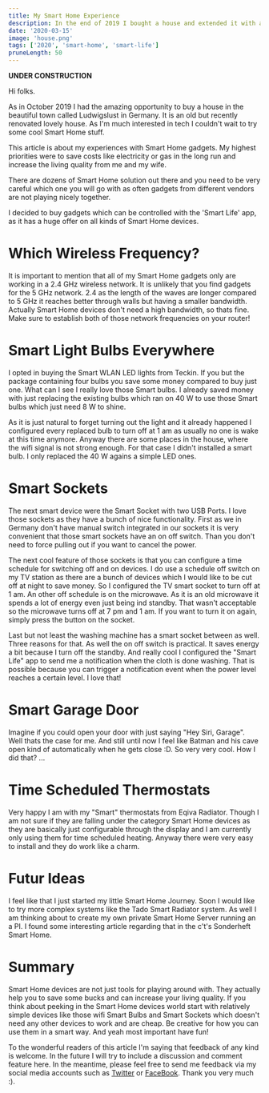 ```yaml
---
title: My Smart Home Experience
description: In the end of 2019 I bought a house and extended it with a lot cool and cost saving smart home devices/
date: '2020-03-15'
image: 'house.png'
tags: ['2020', 'smart-home', 'smart-life']
pruneLength: 50
---
```


**UNDER CONSTRUCTION**

Hi folks.

As in October 2019 I had the amazing opportunity to buy a house in the beautiful town called Ludwigslust in Germany. It is an old but recently renovated lovely house. As I'm much interested in tech I couldn't wait to try some cool Smart Home stuff.

This article is about my experiences with Smart Home gadgets. My highest priorities were to save costs like electricity or gas in the long run and increase the living quality from me and my wife.

There are dozens of Smart Home solution out there and you need to be very careful which one you will go with as often gadgets from different vendors are not playing nicely together.

I decided to buy gadgets which can be controlled with the 'Smart Life' app, as it has a huge offer on all kinds of Smart Home devices.

# Which Wireless Frequency?
It is important to mention that all of my Smart Home gadgets only are working in a 2.4 GHz wireless network. It is unlikely that you find gadgets for the 5 GHz network. 2.4 as the length of the waves are longer compared to 5 GHz it reaches better through walls but having a smaller bandwidth. Actually Smart Home devices don't need a high bandwidth, so thats fine. Make sure to establish both of those network frequencies on your router!

# Smart Light Bulbs Everywhere
I opted in buying the Smart WLAN LED lights from Teckin. If you but the package containing four bulbs you save some money compared to buy just one. What can I see I really love those Smart bulbs. I already saved money with just replacing the existing bulbs which ran on 40 W to use those Smart bulbs which just need 8 W to shine.

As it is just natural to forget turning out the light and it already happened I configured every replaced bulb to turn off at 1 am as usually no one is wake at this time anymore. Anyway there are some places in the house, where the wifi signal is not strong enough. For that case I didn't installed a smart bulb. I only replaced the 40 W agains a simple LED ones.

# Smart Sockets
The next smart device were the Smart Socket with two USB Ports. I love those sockets as they have a bunch of nice functionality. First as we in Germany don't have manual switch integrated in our sockets it is very convenient that those smart sockets have an on off switch. Than you don't need to force pulling out if you want to cancel the power.

The next cool feature of those sockets is that you can configure a time schedule for switching off and on devices. I do use a schedule off switch on my TV station as there are a bunch of devices which I would like to be cut off at night to save money. So I configured the TV smart socket to turn off at 1 am. An other off schedule is on the microwave. As it is an old microwave it spends a lot of energy even just being ind standby. That wasn't acceptable so the microwave turns off at 7 pm and 1 am. If you want to turn it on again, simply press the button on the socket.

Last but not least the washing machine has a smart socket between as well. Three reasons for that. As well the on off switch is practical. It saves energy a bit because I turn off the standby. And really cool I configured the "Smart Life" app to send me a notification when the cloth is done washing. That is possible because you can trigger a notification event when the power level reaches a certain level. I love that!

# Smart Garage Door

Imagine if you could open your door with just saying "Hey Siri, Garage". Well thats the case for me. And still until now I feel like Batman and his cave open kind of automatically when he gets close :D. So very very cool. How I did that? ...

# Time Scheduled Thermostats
Very happy I am with my "Smart" thermostats from Eqiva Radiator. Though I am not sure if they are falling under the category Smart Home devices as they are basically just configurable through the display and I am currently only using them for time scheduled heating. Anyway there were very easy to install and they do work like a charm.

# Futur Ideas
I feel like that I just started my little Smart Home Journey. Soon I would like to try more complex systems like the Tado Smart Radiator system. As well I am thinking about to create my own private Smart Home Server running an a PI. I found some interesting article regarding that in the c't's Sonderheft Smart Home.

# Summary

Smart Home devices are not just tools for playing around with. They actually help you to save some bucks and can increase your living quality. If you think about peeking in the Smart Home devices world start with relatively simple devices like those wifi Smart Bulbs and Smart Sockets which doesn't need any other devices to work and are cheap. Be creative for how you can use them in a smart way. And yeah most important have fun!

To the wonderful readers of this article I'm saying that feedback of any kind is welcome. In the future I will try to include a discussion and comment feature here. In the meantime, please feel free to send me feedback via my social media accounts such as [Twitter](https://twitter.com/MartinMueller_) or [FaceBook](https://www.facebook.com/martin.muller.10485). Thank you very much :).